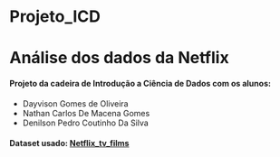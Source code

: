 # Projeto_ICD
# Análise dos dados da Netflix

<h4> Projeto da cadeira de Introdução a Ciência de Dados com os alunos: </h4>

<ul>
  <li> Dayvison Gomes de Oliveira </li>
  <li> Nathan Carlos De Macena Gomes  </li>
  <li> Denilson Pedro Coutinho Da Silva </li>
</ul>

<h4> Dataset usado: <a href='https://www.kaggle.com/shivamb/netflix-shows'> Netflix_tv_films </a> </h4>
